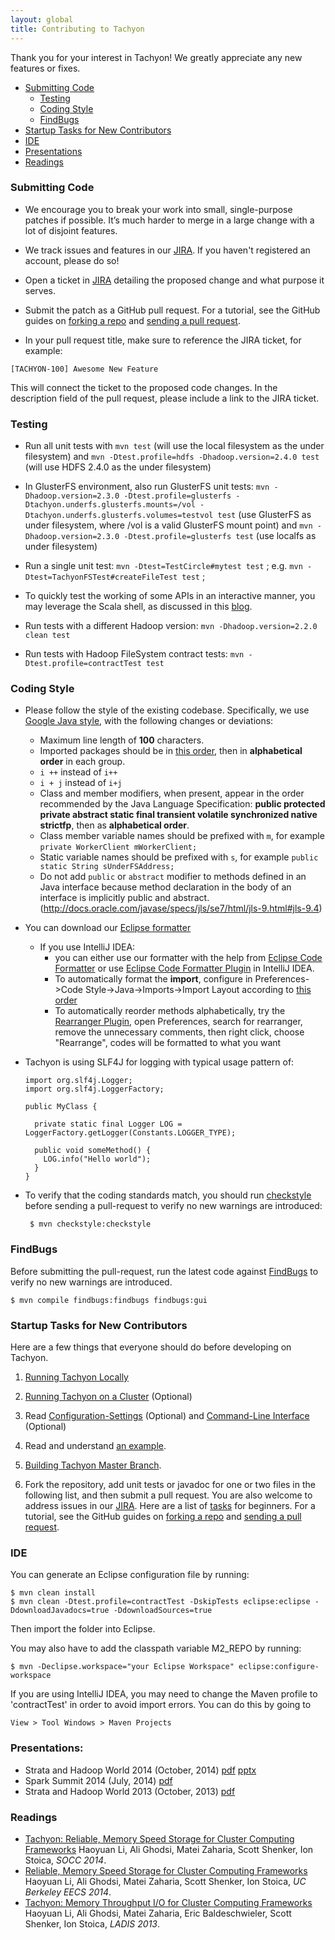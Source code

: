 ```yaml
---
layout: global
title: Contributing to Tachyon
---
```


Thank you for your interest in Tachyon! We greatly appreciate any new features or fixes.

* [Submitting Code](#submitting-code)
  * [Testing](#testing)
  * [Coding Style](#coding-style)
  * [FindBugs](#findbugs)
* [Startup Tasks for New Contributors](#startup-tasks-for-new-contributors)
* [IDE](#ide)
* [Presentations](#presentations)
* [Readings](#readings)

### Submitting Code

-   We encourage you to break your work into small, single-purpose patches if possible. It’s much
    harder to merge in a large change with a lot of disjoint features.

-   We track issues and features in our [JIRA](https://tachyon.atlassian.net/). If you haven't
registered an account, please do so!

-   Open a ticket in [JIRA](https://tachyon.atlassian.net/) detailing the proposed change and what
purpose it serves.

-   Submit the patch as a GitHub pull request. For a tutorial, see the GitHub guides on
    [forking a repo](https://help.github.com/articles/fork-a-repo) and
    [sending a pull request](https://help.github.com/articles/using-pull-requests).

-   In your pull request title, make sure to reference the JIRA ticket, for example:

~~~~~
[TACHYON-100] Awesome New Feature
~~~~~

This will connect the ticket to the proposed code changes. In the description field of the pull
request, please include a link to the JIRA ticket.

### Testing

-   Run all unit tests with ``mvn test`` (will use the local filesystem as the under filesystem) and
``mvn -Dtest.profile=hdfs -Dhadoop.version=2.4.0 test`` (will use HDFS 2.4.0 as the under
filesystem)

-   In GlusterFS environment, also run GlusterFS unit tests: ``mvn
-Dhadoop.version=2.3.0 -Dtest.profile=glusterfs
-Dtachyon.underfs.glusterfs.mounts=/vol
-Dtachyon.underfs.glusterfs.volumes=testvol test`` (use GlusterFS as under
filesystem, where /vol is a valid GlusterFS mount point) and ``mvn
-Dhadoop.version=2.3.0 -Dtest.profile=glusterfs test`` (use localfs as under
filesystem)

-   Run a single unit test: ``mvn -Dtest=TestCircle#mytest test`` ; e.g.
``mvn -Dtest=TachyonFSTest#createFileTest test`` ;

-   To quickly test the working of some APIs in an interactive manner, you may
leverage the Scala shell, as discussed in this
[blog](http://scala4fun.tumblr.com/post/84791653967/interactivejavacoding).

-   Run tests with a different Hadoop version: ``mvn -Dhadoop.version=2.2.0 clean test``

-   Run tests with Hadoop FileSystem contract tests: ``mvn -Dtest.profile=contractTest test``

### Coding Style

-   Please follow the style of the existing codebase. Specifically, we use
    [Google Java style](http://google-styleguide.googlecode.com/svn/trunk/javaguide.html),
    with the following changes or deviations:
    -  Maximum line length of **100** characters.
    -  Imported packages should be in [this order](resources/order.importorder), then in
    **alphabetical order** in each group.
    -  `i ++` instead of `i++`
    -  `i + j` instead of `i+j`
    -  Class and member modifiers, when present, appear in the order recommended by the Java
    Language Specification: **public protected private abstract static final transient volatile
    synchronized native strictfp**, then as **alphabetical order**.
    -  Class member variable names should be prefixed with `m`, for example `private WorkerClient mWorkerClient;`
    -  Static variable names should be prefixed with `s`, for example `public static String sUnderFSAddress;`
    -  Do not add `public` or `abstract` modifier to methods defined in an Java interface because
       method declaration in the body of an interface is implicitly public and abstract.
       (http://docs.oracle.com/javase/specs/jls/se7/html/jls-9.html#jls-9.4)
-   You can download our [Eclipse formatter](resources/tachyon-code-formatter-eclipse.xml)
    -  If you use IntelliJ IDEA:
       - you can either use our formatter with the help from
         [Eclipse Code Formatter](https://github.com/krasa/EclipseCodeFormatter#instructions)
         or use [Eclipse Code Formatter Plugin](http://plugins.jetbrains.com/plugin/6546) in IntelliJ
         IDEA.
       - To automatically format the **import**, configure in Preferences->Code Style->Java->Imports->Import Layout
         according to [this order](resources/order.importorder)
       - To automatically reorder methods alphabetically, try the
         [Rearranger Plugin](http://plugins.jetbrains.com/plugin/173), open Preferences, search for rearranger,
         remove the unnecessary comments, then right click, choose "Rearrange", codes will be formatted to what you want
-   Tachyon is using SLF4J for logging with typical usage pattern of:

        import org.slf4j.Logger;
        import org.slf4j.LoggerFactory;

        public MyClass {

          private static final Logger LOG = LoggerFactory.getLogger(Constants.LOGGER_TYPE);

          public void someMethod() {
            LOG.info("Hello world");
          }
        }
-  To verify that the coding standards match, you should run [checkstyle](http://checkstyle.sourceforge.net)
   before sending a pull-request to verify no new warnings are introduced:

        $ mvn checkstyle:checkstyle

### FindBugs

Before submitting the pull-request, run the latest code against
[FindBugs](http://findbugs.sourceforge.net/) to verify no new warnings are introduced.

    $ mvn compile findbugs:findbugs findbugs:gui

### Startup Tasks for New Contributors

Here are a few things that everyone should do before developing on Tachyon.

1.  [Running Tachyon Locally](Running-Tachyon-Locally.html)

2.  [Running Tachyon on a Cluster](Running-Tachyon-on-a-Cluster.html)
    (Optional)

3.  Read
    [Configuration-Settings](Configuration-Settings.html)
    (Optional) and
    [Command-Line Interface](Command-Line-Interface.html)
    (Optional)

4.  Read and understand [an example](https://github.com/amplab/tachyon/blob/master/core/src/main/java/tachyon/examples/BasicOperations.java).

5.  [Building Tachyon Master Branch](Building-Tachyon-Master-Branch.html).

6.  Fork the repository, add unit tests or javadoc for one or two files in the
following list, and then submit a pull request. You are also welcome to address
issues in our [JIRA](https://tachyon.atlassian.net/browse/TACHYON).
Here are a list of
[tasks](https://tachyon.atlassian.net/issues/?jql=project%20%3D%20TACHYON%20AND%20labels%20%3D%20Beginner%20AND%20status%20%3D%20OPEN)
for beginners. For a tutorial, see the GitHub guides on
[forking a repo](https://help.github.com/articles/fork-a-repo) and
[sending a pull request](https://help.github.com/articles/using-pull-requests).

### IDE

You can generate an Eclipse configuration file by running:

    $ mvn clean install
    $ mvn clean -Dtest.profile=contractTest -DskipTests eclipse:eclipse -DdownloadJavadocs=true -DdownloadSources=true

Then import the folder into Eclipse.

You may also have to add the classpath variable M2_REPO by running:

    $ mvn -Declipse.workspace="your Eclipse Workspace" eclipse:configure-workspace

If you are using IntelliJ IDEA, you may need to change the Maven profile to 'contractTest' in order to avoid import errors.
You can do this by going to

    View > Tool Windows > Maven Projects

### Presentations:

-   Strata and Hadoop World 2014 (October, 2014) [pdf](http://www.cs.berkeley.edu/~haoyuan/talks/Tachyon_2014-10-16-Strata.pdf) [pptx](http://www.cs.berkeley.edu/~haoyuan/talks/Tachyon_2014-10-16-Strata.pptx)
-   Spark Summit 2014 (July, 2014) [pdf](http://goo.gl/DKrE4M)
-   Strata and Hadoop World 2013 (October, 2013) [pdf](http://goo.gl/AHgz0E)

### Readings

-   [Tachyon: Reliable, Memory Speed Storage for Cluster Computing Frameworks](http://www.cs.berkeley.edu/~haoyuan/papers/2014_socc_tachyon.pdf)
Haoyuan Li, Ali Ghodsi, Matei Zaharia, Scott Shenker, Ion Stoica, *SOCC 2014*.
-   [Reliable, Memory Speed Storage for Cluster Computing Frameworks](http://www.cs.berkeley.edu/~haoyuan/papers/2014_EECS_tachyon.pdf)
Haoyuan Li, Ali Ghodsi, Matei Zaharia, Scott Shenker, Ion Stoica, *UC Berkeley EECS 2014*.
-   [Tachyon: Memory Throughput I/O for Cluster Computing Frameworks](http://www.cs.berkeley.edu/~haoyuan/papers/2013_ladis_tachyon.pdf)
Haoyuan Li, Ali Ghodsi, Matei Zaharia, Eric Baldeschwieler, Scott Shenker, Ion Stoica, *LADIS 2013*.
